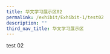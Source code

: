 ```yaml
---
title: 华文学习展示区02
permalink: /exhibit/Exhibit-1/test02
description: ""
third_nav_title: 华文学习展示区
---
```



<p>test 02</p>